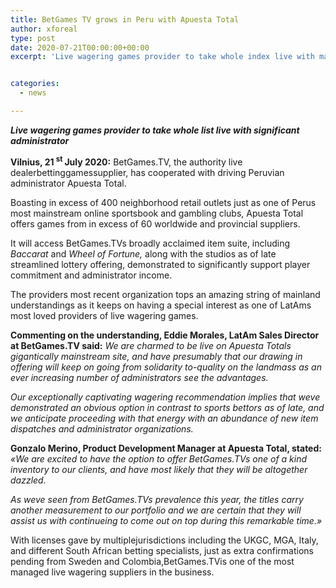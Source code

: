```yaml
---
title: BetGames TV grows in Peru with Apuesta Total
author: xforeal 
type: post
date: 2020-07-21T00:00:00+00:00
excerpt: 'Live wagering games provider to take whole index live with major operatorVilnius, 21st July 2020:BetGames '


categories:
  - news

---
```

**_Live wagering games provider to take whole list live with significant administrator_** 

**Vilnius, 21 <sup>st </sup> July 2020:** BetGames.TV, the authority live dealerbettinggamessupplier, has cooperated with driving Peruvian administrator Apuesta Total. 

Boasting in excess of 400 neighborhood retail outlets just as one of Perus most mainstream online sportsbook and gambling clubs, Apuesta Total offers games from in excess of 60 worldwide and provincial suppliers. 

It will access BetGames.TVs broadly acclaimed item suite, including _Baccarat_ and _Wheel of Fortune,_ along with the studios as of late streamlined lottery offering, demonstrated to significantly support player commitment and administrator income. 

The providers most recent organization tops an amazing string of mainland understandings as it keeps on having a special interest as one of LatAms most loved providers of live wagering games. 

**Commenting on the understanding, Eddie Morales, LatAm Sales Director at BetGames.TV said:** _We are charmed to be live on Apuesta Totals gigantically mainstream site, and have presumably that our drawing in offering will keep on going from solidarity to-quality on the landmass as an ever increasing number of administrators see the advantages._ 

_Our exceptionally captivating wagering recommendation implies that weve demonstrated an obvious option in contrast to sports bettors as of late, and we anticipate proceeding with that energy with an abundance of new item dispatches and administrator organizations._ 

**Gonzalo Merino, Product Development Manager at Apuesta Total, stated:** _&#171;We are excited to have the option to offer BetGames.TVs one of a kind inventory to our clients, and have most likely that they will be altogether dazzled._ 

_As weve seen from BetGames.TVs prevalence this year, the titles carry another measurement to our portfolio and we are certain that they will assist us with continueing to come out on top during this remarkable time.&#187;_ 

With licenses gave by multiplejurisdictions including the UKGC, MGA, Italy, and different South African betting specialists, just as extra confirmations pending from Sweden and Colombia,BetGames.TVis one of the most managed live wagering suppliers in the business.